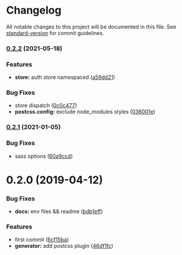 # Changelog

All notable changes to this project will be documented in this file. See [standard-version](https://github.com/conventional-changelog/standard-version) for commit guidelines.

### [0.2.2](https://github.com/savokiss/vue-preset-mobile/compare/v0.2.1...v0.2.2) (2021-05-18)


### Features

* **store:** auth store namespaced ([a59dd21](https://github.com/savokiss/vue-preset-mobile/commit/a59dd21d2db92877dea039f3499cad43100c2651))


### Bug Fixes

* store dispatch ([0c0c477](https://github.com/savokiss/vue-preset-mobile/commit/0c0c477e6c1ac9279a42909fb522568818340279))
* **postcss.config:** exclude node_modules styles ([036001e](https://github.com/savokiss/vue-preset-mobile/commit/036001e5586de7eced221afec7b9b9f857927ccd))

### [0.2.1](https://github.com/savokiss/vue-preset-mobile/compare/v0.2.0...v0.2.1) (2021-01-05)


### Bug Fixes

* sass options ([60a9ccd](https://github.com/savokiss/vue-preset-mobile/commit/60a9ccdab619837e558b46cd867b2eaad8457d97))

# 0.2.0 (2019-04-12)


### Bug Fixes

* **docs:** env files && readme ([bdb1eff](https://git.100tal.com/jituan_kaifangpingtai_mofaxiao_ms-fe/vue-preset-mobile/commits/bdb1eff))


### Features

* first commit ([6cf15ba](https://git.100tal.com/jituan_kaifangpingtai_mofaxiao_ms-fe/vue-preset-mobile/commits/6cf15ba))
* **generator:** add postcss plugin ([46df1fc](https://git.100tal.com/jituan_kaifangpingtai_mofaxiao_ms-fe/vue-preset-mobile/commits/46df1fc))
